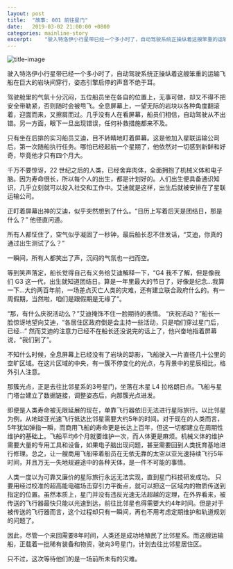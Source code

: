 ```yaml
---
layout: post
title:  "故事: 001 前往星门"
date:   2019-03-02 21:00:00 +0800
categories: mainline-story
excerpt:    "驶入特洛伊小行星带已经一个多小时了，自动驾驶系统正操纵着这艘笨重的运输飞船在巨大的岩块间穿行，姿态引擎启停的声音不绝于耳..."
---
```


![title-image](https://canhead-cn.oss-cn-beijing.aliyuncs.com/space-station.jpg)

驶入特洛伊小行星带已经一个多小时了，自动驾驶系统正操纵着这艘笨重的运输飞船在巨大的岩块间穿行，姿态引擎启停的声音不绝于耳。  

驾驶舱里的气氛十分沉闷，五位船员坐在各自的位置上，无事可做，却又不得不把安全带勒紧，否则随时会被甩飞。全息屏幕上，一望无际的岩块以各种角度翻滚着，迎面而来，又擦肩而过。几乎没有人在看屏幕，船员们相信，自动驾驶从不出错。另一方面，眼下一旦出现错误，任何补救措施都来不及。

只有坐在后排的实习船员艾迪，目不转睛地盯着屏幕。这是他加入星联运输公司后，第一次随船执行任务。哪怕已经起航一个星期了，他依然对一切感到新鲜和好奇，毕竟他才只有四个月大。  

千万不要惊讶，22 世纪之后的人类，已经舍弃肉体，全面拥抱了机械义体和电子脑。因为寿命很长，所以每个人的出生，都是计划好的。人们出生便具备通识知识，几乎立刻就可以投入社交和工作中。艾迪就是这样，出生后就被安排在了星联运输公司。

正盯着屏幕出神的艾迪，似乎突然想到了什么。“日历上写着后天是团结日，那是什么？” 他径直问道。

所有人都怔住了，空气似乎凝固了一秒钟，最后船长忍不住发话，“艾迪，你真的通过出生测试了么？”

一瞬间，所有人都笑出了声，沉闷的气氛也一扫而空。

等到笑声落定，船长觉得自己有义务给艾迪解释一下，“G4 我不了解，但是像我们 G3 这一代，出生就知道团结日。算是一年里最大的节日了，好像是纪念...我算一下...大约两百年前，一场差点灭亡人类的灾难，还有建立联合政府什么的。有一周假期，当然啦，咱们是跟假期是无缘了”。

“那，有什么庆祝活动么？”艾迪掩饰不住一脸期待的表情。  “庆祝活动？”船长一脸惊讶地望向艾迪，“各居住区政府倒是会主持一些活动，只是咱们穿过星门后，已经...”  然而艾迪的注意力已经不在船长还没说完的话上了，他兴奋地指着屏幕说，“我们到了”。

不知什么时候，全息屏幕上已经没有了岩块的踪影，飞船驶入一片直径几十公里的空旷区域。在这片区域的中央，有一簇不停变化的光点，与背景中的星辰相比，格外引人注意。

那簇光点，正是去往比邻星系的3号星门，坐落在木星 L4 拉格朗日点。飞船与星门塔台建立了数据链接，调整姿态后，向那簇光点进发。 

即便是人类寿命被无限延展的现在，单靠飞行器依旧无法进行星际旅行。以比邻星为例，从地球亚光速飞行抵达比邻星需要大约5年的时间。对于现在的人类而言，5年犹如弹指一瞬，而商用飞船的寿命更是长达上百年，但这一切都建立在周期性维护的基础上。飞船平均6个月就要维护一次，而人体更是麻烦。机械义体的维护需要大量的专用工具和设备，如果电子脑出现问题，甚至需要回到人类抚育基地进行修理。总之，让一艘商用飞船带着船员在无依无靠的太空以亚光速持续飞行5年时间，并且万无一失地规避途中的各种天体，是一件不可能的事情。

人类一度以为可靠又廉价的星际旅行永远无法实现，直到星门科技研发成功。  只要用经过校准的超高能电磁场击穿引力平衡点，就可以把这一区域内的物质传送到指定的位置。虽然本质上，星门并没有违反光速无法超越的定理，在外界看来，被传送的飞行器最快只能以光速到达，前往比邻星也得需要大约4年时间。但是对于被传送的飞行器而言，这个过程却只有一瞬间，再也不用考虑定期维护和轨道规划的问题了。

因此，尽管一个来回需要8年时间，人类还是成功地殖民了比邻星系。而这艘运输船，正载着一批稀有装备和物资，驶向3号星门，计划去往比邻星居住区。

只不过，这次等待他们的是一场前所未有的灾难。
